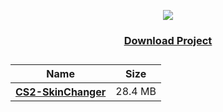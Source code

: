<p align=center><img src='https://repository-images.githubusercontent.com/727324293/b2e7add8-f5b4-4bff-86b6-8498ebf43f11'> </p>
<h3 align=center><a href=#>Download Project </a>
<table>
  <caption></caption>
  </caption>
  <thead>
    <tr>
      <th scope="col">Name</th>
      <th scope="col">Size</th>
    </tr>
  </thead>
  <tbody>
    <tr>
      <th scope="row"><a href='#'>CS2-SkinChanger</a></th>
      <td>28.4 MB</td>
  
